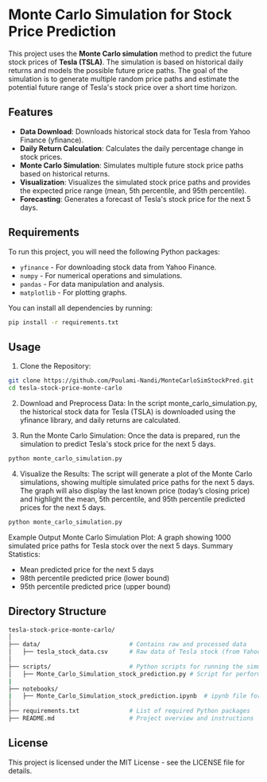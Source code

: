 # Monte Carlo Simulation for Stock Price Prediction
This project uses the **Monte Carlo simulation** method to predict the future stock prices of **Tesla (TSLA)**. The simulation is based on historical daily returns and models the possible future price paths. The goal of the simulation is to generate multiple random price paths and estimate the potential future range of Tesla's stock price over a short time horizon.

## Features

- **Data Download**: Downloads historical stock data for Tesla from Yahoo Finance (yfinance).
- **Daily Return Calculation**: Calculates the daily percentage change in stock prices.
- **Monte Carlo Simulation**: Simulates multiple future stock price paths based on historical returns.
- **Visualization**: Visualizes the simulated stock price paths and provides the expected price range (mean, 5th percentile, and 95th percentile).
- **Forecasting**: Generates a forecast of Tesla's stock price for the next 5 days.

## Requirements

To run this project, you will need the following Python packages:

- `yfinance` - For downloading stock data from Yahoo Finance.
- `numpy` - For numerical operations and simulations.
- `pandas` - For data manipulation and analysis.
- `matplotlib` - For plotting graphs.

You can install all dependencies by running:

```bash
pip install -r requirements.txt
```

## **Usage**
1. Clone the Repository:
```bash
git clone https://github.com/Poulami-Nandi/MonteCarloSimStockPred.git
cd tesla-stock-price-monte-carlo
```
2. Download and Preprocess Data:
In the script monte_carlo_simulation.py, the historical stock data for Tesla (TSLA) is downloaded using the yfinance library, and daily returns are calculated.

3. Run the Monte Carlo Simulation:
Once the data is prepared, run the simulation to predict Tesla's stock price for the next 5 days.

```bash
python monte_carlo_simulation.py
```
4. Visualize the Results:
The script will generate a plot of the Monte Carlo simulations, showing multiple simulated price paths for the next 5 days. The graph will also display the last known price (today’s closing price) and highlight the mean, 5th percentile, and 95th percentile predicted prices for the next 5 days.

```bash
python monte_carlo_simulation.py
```

Example Output
Monte Carlo Simulation Plot: A graph showing 1000 simulated price paths for Tesla stock over the next 5 days.
Summary Statistics:
* Mean predicted price for the next 5 days
* 98th percentile predicted price (lower bound)
* 95th percentile predicted price (upper bound)

## **Directory Structure**
```bash
tesla-stock-price-monte-carlo/
│
├── data/                         # Contains raw and processed data
│   ├── tesla_stock_data.csv      # Raw data of Tesla stock (from Yahoo Finance)
│
├── scripts/                      # Python scripts for running the simulation
│   ├── Monte_Carlo_Simulation_stock_prediction.py # Script for performing the Monte Carlo simulation and plotting results
|
├── notebooks/
|   ├── Monte_Carlo_Simulation_stock_prediction.ipynb  # ipynb file for monte carlo simulation
│
├── requirements.txt              # List of required Python packages
├── README.md                     # Project overview and instructions
```

## **License**
This project is licensed under the MIT License - see the LICENSE file for details.

